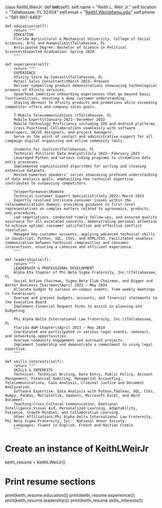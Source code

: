 class KeithLWeirJr:
    def __init__(self):
        self.name = "Keith L. Weir Jr."
        self.location = "Tallahassee, FL 32304"
        self.email = "Keith1.Weir@famu.edu"
        self.phone = "561-997-4463"

    def education(self):
        return """
        EDUCATION
        Florida Agricultural & Mechanical University, College of Social Sciences, Arts and Humanities\tTallahassee, FL
        Anticipated Degree: Bachelor of Science in Political Science\tExpected Graduation: Spring 2024
        """

    def experience(self):
        return """
        EXPERIENCE
        Xfinity Store by Comcast\tTallahassee, FL
        Retail Sales Consultant\tMarch 2023– Present
        Deliver compelling product demonstrations showcasing technological prowess of Xfinity services.
        Spearhead immersive onboarding experiences that go beyond basic functionalities, ensuring a deep customer understanding.
        Staying Abreast to Xfinity products and promotions while exceeding competitor offers and company sales goals.
        
        T-Mobile Telecommunications \tTallahassee, FL
        Mobile Expert\tJanuary 2021– December 2022
        Mobile Technology Proficiency including IOS and Android platforms.
        Cross-Functional Collaborations seamlessly with software developers, UX/UI designers, and project managers.
        Serve as the point of contact and administrative support for all campaign digital organizing and online community tools.
        
        Students For Justice\tTallahassee, FL
        Technical Political Data Analyst\tJuly 2022– February 2023
        Leveraged Python and various coding programs to streamline data entry processes.
        Implemented sophisticated algorithms for sorting and cleaning extensive datasets.
        Hosted numerous speakers’ series showcasing profound understanding of data analysis goals, emphasizing how technical expertise contributes to surpassing competitors.
        
        Teleperformance\tRemote
        Technical Customer Support Specialist\tJuly 2022– March 2023
        Expertly resolved intricate consumer issues within the telecommunications domain, providing guidance to first-level representatives on complex matters related to agronomics, products, and procedures.
        Led negotiations, conducted timely follow-ups, and ensured quality assurance for all escalated concerns, demonstrating personal attention to achieve optimal consumer satisfaction and effective conflict resolution.
        Managed key customer accounts, applying advanced technical skills in JavaScript, Python, SQL, CSVs, and HTML/CSS. Facilitated seamless communication between technical complexities and consumer interactions, ensuring a cohesive and efficient experience.
        """

    def leadership(self):
        return """
        LEADERSHIP & PROFESSIONAL DEVELOPMENT
        Alpha Eta Chapter of Phi Beta Sigma Fraternity, Inc.\tTallahassee, FL
        Social Action Chairman, Sigma Beta Club Chairman, and Bigger and Better Business Chairman\tApril 2022 – May 2024
        Allocate budget to various on-campus events, from weekly meetings to fundraisers
        Oversee and present budgets, accounts, and financial statements to the Executive Board
        Implement Financial Request forms to assist in planning and budgeting
        
        Phi Alpha Delta International Law Fraternity, Inc.\tTallahassee, FL
        Florida A&M Chapter\tApril 2023 – May 2024
        Coordinated and participated in various legal events, seminars, and networking opportunities.
        Oversee community engagement and outreach projects.
        Implement leadership and demonstrate a commitment to using legal expertise.
        """

    def skills_interests(self):
        return """
        SKILLS & INTERESTS
        Technical: Technical Writing, Data Entry, Public Policy, Account Management, Financial Auditing, Managerial Accounting, Telecommunications, Case Analysis, Criminal Justice and Document Analyzation.
        Software Expertise: Data Analysis with Python,Tableau, SQL, CSVs, Numpy, Pandas, Maltplotlib, Seaborn, Microsoft Excel, and Word Document.
        Teaching:Cross-Cultural Communication, Emotional Intelligence,Visual Aid, Personalized Learning, Adaptability, Patience, Growth Mindset, and Collaborative Learning.
        Other Affiliations:Phi Alpha Delta International Law Fraternity, Phi Beta Sigma Fraternity, Inc., National Honor Society.
        Languages: Fluent in English, French and Haitian Creole
        """

# Create an instance of KeithLWeirJr
keith_resume = KeithLWeirJr()

# Print resume sections
print(keith_resume.education())
print(keith_resume.experience())
print(keith_resume.leadership())
print(keith_resume.skills_interests())
